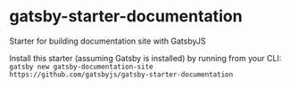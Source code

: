 # gatsby-starter-documentation
Starter for building documentation site with GatsbyJS

Install this starter (assuming Gatsby is installed) by running from your CLI:
`gatsby new gatsby-documentation-site https://github.com/gatsbyjs/gatsby-starter-documentation`
